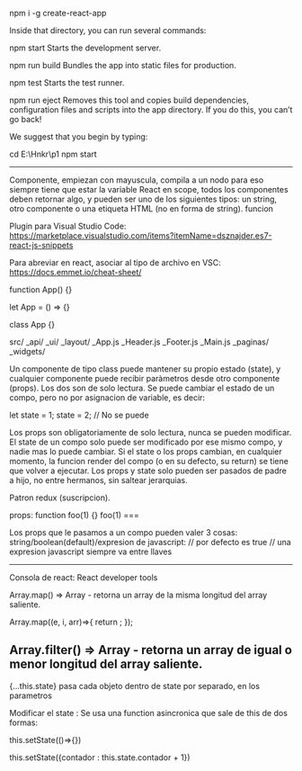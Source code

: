 npm i -g create-react-app

Inside that directory, you can run several commands:

npm start
Starts the development server.

npm run build
Bundles the app into static files for production.

npm test
Starts the test runner.

npm run eject
Removes this tool and copies build dependencies, configuration files
and scripts into the app directory. If you do this, you can’t go back!

We suggest that you begin by typing:

cd E:\Hnkr\p1
npm start

---

Componente, empiezan con mayuscula, compila a un nodo para eso siempre tiene que estar la variable React en scope,
todos los componentes deben retornar algo, y pueden ser uno de los siguientes tipos: un string, otro componente o una etiqueta HTML (no en forma de string). funcion

Plugin para Visual Studio Code:
https://marketplace.visualstudio.com/items?itemName=dsznajder.es7-react-js-snippets

Para abreviar en react, asociar al tipo de archivo en VSC:
https://docs.emmet.io/cheat-sheet/

function App() {}

let App = () => {}

class App {}

src/
\_api/
\_ui/
\_layout/
\_App.js
\_Header.js
\_Footer.js
\_Main.js
\_paginas/
\_widgets/

Un componente de tipo class puede mantener su propio estado (state),
y cualquier componente puede recibir paràmetros desde otro componente (props). Los dos son de solo lectura. Se puede cambiar el estado de un compo, pero no por asignacion de variable, es decir:

let state = 1;
state = 2; // No se puede

Los props son obligatoriamente de solo lectura, nunca se pueden modificar.
El state de un compo solo puede ser modificado por ese mismo compo, y nadie mas lo puede cambiar.
Si el state o los props cambian, en cualquier momento, la funcion render del compo (o en su defecto, su return) se tiene que volver a ejecutar. Los props y state solo pueden ser pasados de padre a hijo, no entre hermanos, sin saltear jerarquias.

Patron redux (suscripcion).

props:
function foo(1) {}
foo(1) === <foo a=1 />

Los props que le pasamos a un compo pueden valer 3 cosas: string/boolean(default)/expresion de javascript:
<foo a /> // por defecto es true
<foo a="hola mundo" />
<foo a={1} /> // una expresion javascript siempre va entre llaves

---

Consola de react:
React developer tools

Array.map() => Array - retorna un array de la misma longitud del array saliente.

Array.map((e, i, arr)=>{
return ;
});

## Array.filter() => Array - retorna un array de igual o menor longitud del array saliente.

{...this.state} pasa cada objeto dentro de state por separado, en los parametros

Modificar el state : Se usa una function asincronica que sale de this
de dos formas:

this.setState(()=>{})

this.setState({contador : this.state.contador + 1})
